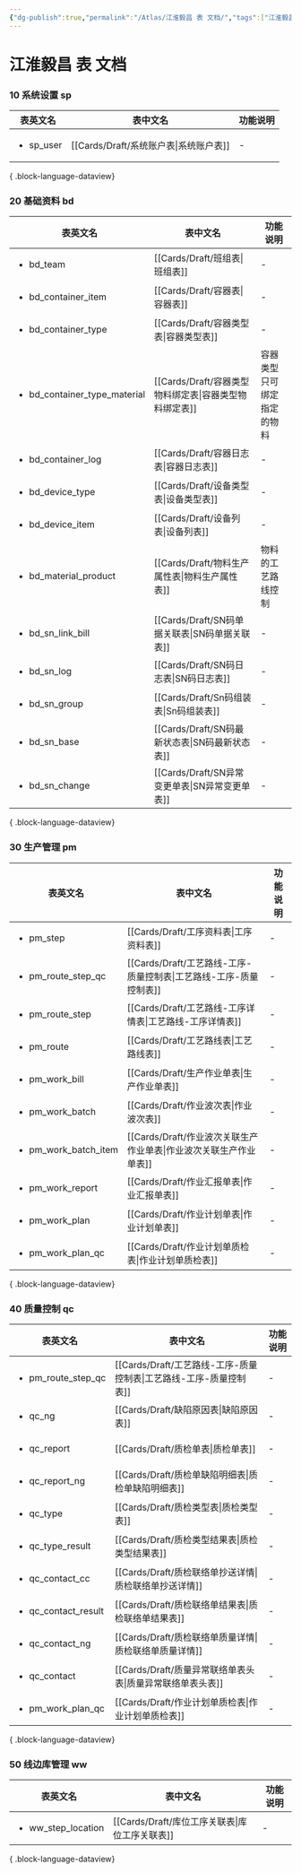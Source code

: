 ```yaml
---
{"dg-publish":true,"permalink":"/Atlas/江淮毅昌 表 文档/","tags":["江淮毅昌/蝶创I-MES/MES"]}
---
```



# 江淮毅昌 表 文档

### 10 系统设置 sp

| 表英文名                      | 表中文名                            | 功能说明 |
| ------------------------- | ------------------------------- | ---- |
| <ul><li>sp_user</li></ul> | [[Cards/Draft/系统账户表\|系统账户表]] | \-   |

{ .block-language-dataview}

### 20 基础资料 bd

| 表英文名                                         | 表中文名                                    | 功能说明          |
| -------------------------------------------- | --------------------------------------- | ------------- |
| <ul><li>bd_team</li></ul>                    | [[Cards/Draft/班组表\|班组表]]             | \-            |
| <ul><li>bd_container_item</li></ul>          | [[Cards/Draft/容器表\|容器表]]             | \-            |
| <ul><li>bd_container_type</li></ul>          | [[Cards/Draft/容器类型表\|容器类型表]]         | \-            |
| <ul><li>bd_container_type_material</li></ul> | [[Cards/Draft/容器类型物料绑定表\|容器类型物料绑定表]] | 容器类型只可绑定指定的物料 |
| <ul><li>bd_container_log</li></ul>           | [[Cards/Draft/容器日志表\|容器日志表]]         | \-            |
| <ul><li>bd_device_type</li></ul>             | [[Cards/Draft/设备类型表\|设备类型表]]         | \-            |
| <ul><li>bd_device_item</li></ul>             | [[Cards/Draft/设备列表\|设备列表]]           | \-            |
| <ul><li>bd_material_product</li></ul>        | [[Cards/Draft/物料生产属性表\|物料生产属性表]]     | 物料的工艺路线控制     |
| <ul><li>bd_sn_link_bill</li></ul>            | [[Cards/Draft/SN码单据关联表\|SN码单据关联表]]   | \-            |
| <ul><li>bd_sn_log</li></ul>                  | [[Cards/Draft/SN码日志表\|SN码日志表]]       | \-            |
| <ul><li>bd_sn_group</li></ul>                | [[Cards/Draft/Sn码组装表\|Sn码组装表]]       | \-            |
| <ul><li>bd_sn_base</li></ul>                 | [[Cards/Draft/SN码最新状态表\|SN码最新状态表]]   | \-            |
| <ul><li>bd_sn_change</li></ul>               | [[Cards/Draft/SN异常变更单表\|SN异常变更单表]]   | \-            |

{ .block-language-dataview}

### 30 生产管理 pm

| 表英文名                                 | 表中文名                                            | 功能说明 |
| ------------------------------------ | ----------------------------------------------- | ---- |
| <ul><li>pm_step</li></ul>            | [[Cards/Draft/工序资料表\|工序资料表]]                 | \-   |
| <ul><li>pm_route_step_qc</li></ul>   | [[Cards/Draft/工艺路线-工序-质量控制表\|工艺路线-工序-质量控制表]] | \-   |
| <ul><li>pm_route_step</li></ul>      | [[Cards/Draft/工艺路线-工序详情表\|工艺路线-工序详情表]]       | \-   |
| <ul><li>pm_route</li></ul>           | [[Cards/Draft/工艺路线表\|工艺路线表]]                 | \-   |
| <ul><li>pm_work_bill</li></ul>       | [[Cards/Draft/生产作业单表\|生产作业单表]]               | \-   |
| <ul><li>pm_work_batch</li></ul>      | [[Cards/Draft/作业波次表\|作业波次表]]                 | \-   |
| <ul><li>pm_work_batch_item</li></ul> | [[Cards/Draft/作业波次关联生产作业单表\|作业波次关联生产作业单表]]   | \-   |
| <ul><li>pm_work_report</li></ul>     | [[Cards/Draft/作业汇报单表\|作业汇报单表]]               | \-   |
| <ul><li>pm_work_plan</li></ul>       | [[Cards/Draft/作业计划单表\|作业计划单表]]               | \-   |
| <ul><li>pm_work_plan_qc</li></ul>    | [[Cards/Draft/作业计划单质检表\|作业计划单质检表]]           | \-   |

{ .block-language-dataview}

### 40 质量控制 qc

| 表英文名                                | 表中文名                                            | 功能说明 |
| ----------------------------------- | ----------------------------------------------- | ---- |
| <ul><li>pm_route_step_qc</li></ul>  | [[Cards/Draft/工艺路线-工序-质量控制表\|工艺路线-工序-质量控制表]] | \-   |
| <ul><li>qc_ng</li></ul>             | [[Cards/Draft/缺陷原因表\|缺陷原因表]]                 | \-   |
| <ul><li>qc_report</li></ul>         | [[Cards/Draft/质检单表\|质检单表]]                   | \-   |
| <ul><li>qc_report_ng</li></ul>      | [[Cards/Draft/质检单缺陷明细表\|质检单缺陷明细表]]           | \-   |
| <ul><li>qc_type</li></ul>           | [[Cards/Draft/质检类型表\|质检类型表]]                 | \-   |
| <ul><li>qc_type_result</li></ul>    | [[Cards/Draft/质检类型结果表\|质检类型结果表]]             | \-   |
| <ul><li>qc_contact_cc</li></ul>     | [[Cards/Draft/质检联络单抄送详情\|质检联络单抄送详情]]         | \-   |
| <ul><li>qc_contact_result</li></ul> | [[Cards/Draft/质检联络单结果表\|质检联络单结果表]]           | \-   |
| <ul><li>qc_contact_ng</li></ul>     | [[Cards/Draft/质检联络单质量详情\|质检联络单质量详情]]         | \-   |
| <ul><li>qc_contact</li></ul>        | [[Cards/Draft/质量异常联络单表头表\|质量异常联络单表头表]]       | \-   |
| <ul><li>pm_work_plan_qc</li></ul>   | [[Cards/Draft/作业计划单质检表\|作业计划单质检表]]           | \-   |

{ .block-language-dataview}

### 50 线边库管理 ww

| 表英文名                               | 表中文名                                | 功能说明 |
| ---------------------------------- | ----------------------------------- | ---- |
| <ul><li>ww_step_location</li></ul> | [[Cards/Draft/库位工序关联表\|库位工序关联表]] | \-   |

{ .block-language-dataview}